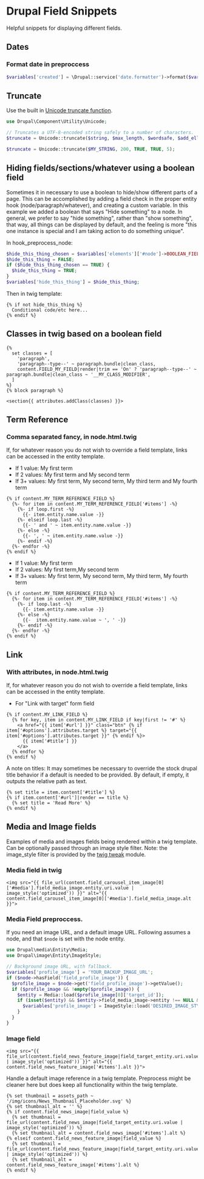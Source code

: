 # Drupal Field Snippets

Helpful snippets for displaying different fields.

## Dates

### Format date in preproccess

```php
$variables['created'] = \Drupal::service('date.formatter')->format($variables['node']->getCreatedTime(), 'MY_DATE_FORMAT');
```

## Truncate

Use the built in [Unicode truncate function](https://api.drupal.org/api/drupal/core%21lib%21Drupal%21Component%21Utility%21Unicode.php/function/Unicode%3A%3Atruncate/8.2.x).

```php
use Drupal\Component\Utility\Unicode;

// Truncates a UTF-8-encoded string safely to a number of characters.
$truncate = Unicode::truncate($string, $max_length, $wordsafe, $add_ellipsis, $min_wordsafe_length);

$truncate = Unicode::truncate($MY_STRING, 200, TRUE, TRUE, 5);
```

## Hiding fields/sections/whatever using a boolean field

Sometimes it in necessary to use a boolean to hide/show different parts of a page. This can be accomplished by adding a field check in the proper entity hook (node/paragraph/whatever), and creating a custom variable. In this example we added a boolean that says "Hide something" to a node. In general, we prefer to say "hide something", rather than "show something", that way, all things can be displayed by default, and the feeling is more "this one instance is special and I am taking action to do something unique".

In hook_preprocess_node:

```php
$hide_this_thing_chosen = $variables['elements']['#node']->BOOLEAN_FIELD_ON_NODE_TO_CONTROL_HIDING->value;
$hide_this_thing = FALSE;
if ($hide_this_thing_chosen == TRUE) {
  $hide_this_thing = TRUE;
}
$variables['hide_this_thing'] = $hide_this_thing;
```

Then in twig template:

```twig
{% if not hide_this_thing %}
  Conditional code/etc here...
{% endif %}
```

## Classes in twig based on a boolean field

```twig
{%
  set classes = [
    'paragraph',
    'paragraph--type--' ~ paragraph.bundle|clean_class,
    content.FIELD_MY_FIELD|render|trim == 'On' ? 'paragraph--type--' ~ paragraph.bundle|clean_class ~ '__MY_CLASS_MODIFIER',
  ]
%}
{% block paragraph %}

<section{{ attributes.addClass(classes) }}>
  ```

## Term Reference

### Comma separated fancy, in node.html.twig

If, for whatever reason you do not wish to override a field template, links can be accessed in the entity template.

- If 1 value: My first term
- If 2 values: My first term and My second term
- If 3+ values: My first term, My second term, My third term and My fourth term

```twig
{% if content.MY_TERM_REFERENCE_FIELD %}
  {%- for item in content.MY_TERM_REFERENCE_FIELD['#items'] -%}
    {%- if loop.first -%}
      {{- item.entity.name.value -}}
    {%- elseif loop.last -%}
      {{- ' and ' ~ item.entity.name.value -}}
    {%- else -%}
      {{- ', ' ~ item.entity.name.value -}}
    {%- endif -%}
  {%- endfor -%}
{% endif %}
```

- If 1 value: My first term
- If 2 values: My first term,My second term
- If 3+ values: My first term, My second term, My third term, My fourth term

```twig
{% if content.MY_TERM_REFERENCE_FIELD %}
  {%- for item in content.MY_TERM_REFERENCE_FIELD['#items'] -%}
    {%- if loop.last -%}
      {{- item.entity.name.value -}}
    {%- else -%}
      {{-  item.entity.name.value ~ ', ' -}}
    {%- endif -%}
  {%- endfor -%}
{% endif %}
```

## Link

### With attributes, in node.html.twig

If, for whatever reason you do not wish to override a field template, links can be accessed in the entity template.

- For "Link with target" form field

```twig
{% if content.MY_LINK_FIELD %}
  {% for key, item in content.MY_LINK_FIELD if key|first != '#' %}
    <a href="{{ item['#url'] }}" class="btn" {% if item['#options'].attributes.target %} target="{{ item['#options'].attributes.target }}" {% endif %}>
      {{ item['#title'] }}
    </a>
  {% endfor %}
{% endif %}
```

A note on titles: It may sometimes be necessary to override the stock drupal title behavior if a default is needed to be provided. By default, if empty, it outputs the relative path as text.

```twig
{% set title = item.content['#title'] %}
{% if item.content['#url']|render == title %}
  {% set title = 'Read More' %}
{% endif %}
```

## Media and Image fields

Examples of media and images fields being rendered within a twig template. Can be optionally passed through an image style filter. Note: the image_style filter is provided by the [twig tweak](https://www.drupal.org/project/twig_tweak) module.

### Media field in twig

```twig
<img src="{{ file_url(content.field_carousel_item_image[0]['#media'].field_media_image.entity.uri.value | image_style('optimized')) }}" alt="{{ content.field_carousel_item_image[0]['#media'].field_media_image.alt }}">
```

### Media Field preproccess.

If you need an image URL, and a default image URL. Following assumes a node, and that `$node` is set with the node entity.

```php
use Drupal\media\Entity\Media;
use Drupal\image\Entity\ImageStyle;

// Background image URL, with fallback.
$variables['profile_image'] = 'YOUR_BACKUP_IMAGE_URL';
if ($node->hasField('field_profile_image')) {
  $profile_image = $node->get('field_profile_image')->getValue();
  if ($profile_image && !empty($profile_image)) {
    $entity = Media::load($profile_image[0]['target_id']);
    if (isset($entity) && $entity->field_media_image->entity !== NULL && $entity->field_media_image->entity->getFileUri() !== NULL) {
      $variables['profile_image'] = ImageStyle::load('DESIRED_IMAGE_STYLE')->buildUrl($entity->field_media_image->entity->getFileUri());
    }
  }
}
```

### Image field

```twig
<img src="{{ file_url(content.field_news_feature_image|field_target_entity.uri.value | image_style('optimized')) }}" alt="{{ content.field_news_feature_image['#items'].alt }}">
```

Handle a default image reference in a twig template. Preprocess might be cleaner here but does keep all functionality within the twig template.

```twig
{% set thumbnail = assets_path ~ '/img/icons/News_Thumbnail_Placeholder.svg' %}
{% set thumbnail_alt = '' %}
{% if content.field_news_image|field_value %}
  {% set thumbnail = file_url(content.field_news_image|field_target_entity.uri.value | image_style('optimized')) %}
  {% set thumbnail_alt = content.field_news_image['#items'].alt %}
{% elseif content.field_news_feature_image|field_value %}
  {% set thumbnail = file_url(content.field_news_feature_image|field_target_entity.uri.value | image_style('optimized')) %}
  {% set thumbnail_alt = content.field_news_feature_image['#items'].alt %}
{% endif %}
```

